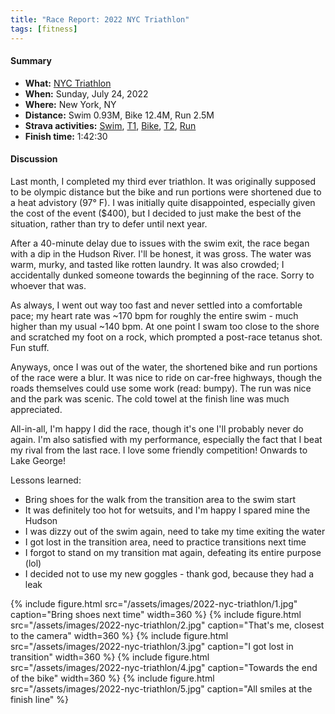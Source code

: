 ```yaml
---
title: "Race Report: 2022 NYC Triathlon"
tags: [fitness]
---
```


#### Summary

* **What:** [NYC Triathlon](https://www.nyctri.com/)
* **When:** Sunday, July 24, 2022
* **Where:** New York, NY
* **Distance:** Swim 0.93M, Bike 12.4M, Run 2.5M
* **Strava activities:**
[Swim](https://www.strava.com/activities/7520827685),
[T1](https://www.strava.com/activities/7520827593),
[Bike](https://www.strava.com/activities/7520827644),
[T2](https://www.strava.com/activities/7520827632),
[Run](https://www.strava.com/activities/7520827638)
* **Finish time:** 1:42:30

#### Discussion

Last month, I completed my third ever triathlon. It was originally supposed to be
olympic distance but the bike and run portions were shortened due to a heat
advistory (97° F). I was initially quite disappointed, especially given the cost
of the event ($400), but I decided to just make the best of the situation,
rather than try to defer until next year.

After a 40-minute delay due to issues with the swim exit, the race began with a
dip in the Hudson River. I'll be honest, it was gross. The water was warm,
murky, and tasted like rotten laundry. It was also crowded; I accidentally
dunked someone towards the beginning of the race. Sorry to whoever that was.

As always, I went out way too fast and never settled into a comfortable pace; my
heart rate was ~170 bpm for roughly the entire swim - much higher than my usual
~140 bpm. At one point I swam too close to the shore and scratched my foot on a
rock, which prompted a post-race tetanus shot. Fun stuff.

Anyways, once I was out of the water, the shortened bike and run portions of the
race were a blur. It was nice to ride on car-free highways, though the roads
themselves could use some work (read: bumpy). The run was nice and the park was
scenic. The cold towel at the finish line was much appreciated.

All-in-all, I'm happy I did the race, though it's one I'll probably never do again.
I'm also satisfied with my performance, especially the fact that I beat my rival
from the last race. I love some friendly competition! Onwards to Lake George!

Lessons learned:

- Bring shoes for the walk from the transition area to the swim start
- It was definitely too hot for wetsuits, and I'm happy I spared
mine the Hudson
- I was dizzy out of the swim again, need to take my time exiting the water
- I got lost in the transition area, need to practice transitions next time
- I forgot to stand on my transition mat again, defeating its entire purpose (lol)
- I decided not to use my new goggles - thank god, because they had a leak

<div>
{% include figure.html
  src="/assets/images/2022-nyc-triathlon/1.jpg"
  caption="Bring shoes next time"
  width=360
%}
{% include figure.html
  src="/assets/images/2022-nyc-triathlon/2.jpg"
  caption="That's me, closest to the camera"
  width=360
%}
{% include figure.html
  src="/assets/images/2022-nyc-triathlon/3.jpg"
  caption="I got lost in transition"
  width=360
%}
{% include figure.html
  src="/assets/images/2022-nyc-triathlon/4.jpg"
  caption="Towards the end of the bike"
  width=360
%}
{% include figure.html
  src="/assets/images/2022-nyc-triathlon/5.jpg"
  caption="All smiles at the finish line"
%}
</div>
